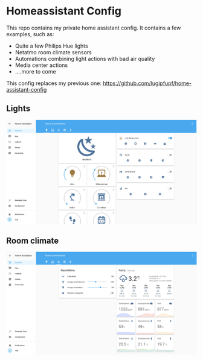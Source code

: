 # Homeassistant Config
This repo contains my private home assistant config. It contains a few examples, such as:

* Quite a few Philips Hue lights
* Netatmo room climate sensors
* Automations combining light actions with bad air quality
* Media center actions
* ....more to come

This config replaces my previous one: https://github.com/lugipfupf/home-assistant-config

## Lights
![](assets/hass1.png)

## Room climate
![](assets/hass2.png)